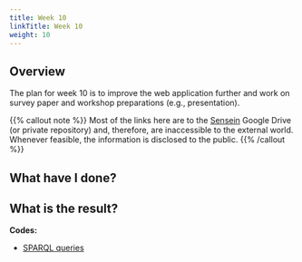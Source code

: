 ```yaml
---
title: Week 10
linkTitle: Week 10
weight: 10
---
```

## Overview

The plan for week 10 is to improve the web application further and work on survey paper and workshop preparations (e.g., presentation).   

{{% callout note %}}
Most of the links here are to the [Sensein](https://sensein.group/) Google Drive (or private repository) and, therefore, are inaccessible to the external world. Whenever feasible, the information is disclosed to the public.
{{% /callout %}}

## What have I done?




## What is the result?




**Codes:**

- [SPARQL queries](https://github.com/sensein/brainypedia/tree/ingestion-fapi-skeleton/sparql_queries) 
 	 


<!-- ### References -->

 
